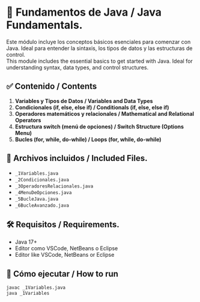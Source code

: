 # 🧠 Fundamentos de Java / Java Fundamentals.

Este módulo incluye los conceptos básicos esenciales para comenzar con Java. Ideal para entender la sintaxis, los tipos de datos y las estructuras de control.  
This module includes the essential basics to get started with Java. Ideal for understanding syntax, data types, and control structures.

## ✅ Contenido / Contents

1. **Variables y Tipos de Datos / Variables and Data Types**  
2. **Condicionales (if, else, else if) / Conditionals (if, else, else if)**  
3. **Operadores matemáticos y relacionales / Mathematical and Relational Operators**  
4. **Estructura switch (menú de opciones) / Switch Structure (Options Menu)**  
5. **Bucles (for, while, do-while) / Loops (for, while, do-while)**  

## 📂 Archivos incluidos / Included Files.
- `_1Variables.java`  
- `_2Condicionales.java`  
- `_3OperadoresRelacionales.java`  
- `_4MenuDeOpciones.java`  
- `_5BucleJava.java`  
- `_6BucleAvanzado.java`  

## 🛠️ Requisitos / Requirements.
- Java 17+  
- Editor como VSCode, NetBeans o Eclipse  
- Editor like VSCode, NetBeans or Eclipse

## 🚀 Cómo ejecutar / How to run
```bash
javac _1Variables.java
java _1Variables
